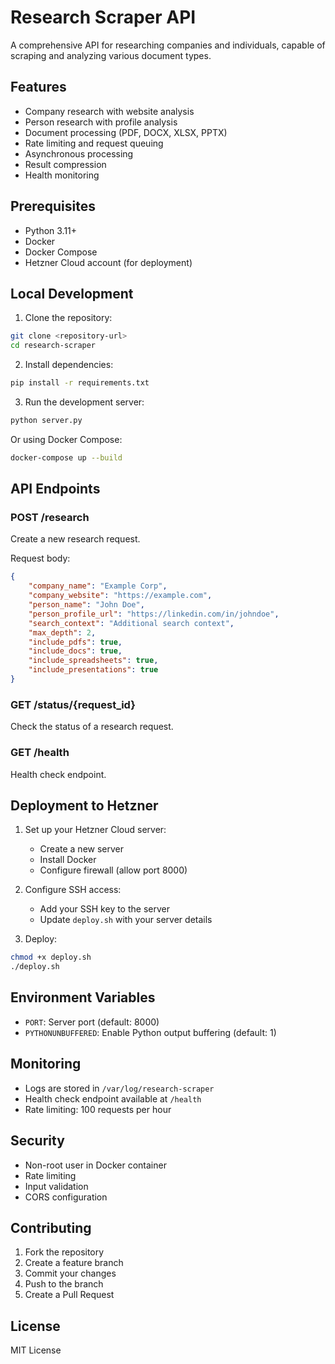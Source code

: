 # Research Scraper API

A comprehensive API for researching companies and individuals, capable of scraping and analyzing various document types.

## Features

- Company research with website analysis
- Person research with profile analysis
- Document processing (PDF, DOCX, XLSX, PPTX)
- Rate limiting and request queuing
- Asynchronous processing
- Result compression
- Health monitoring

## Prerequisites

- Python 3.11+
- Docker
- Docker Compose
- Hetzner Cloud account (for deployment)

## Local Development

1. Clone the repository:
```bash
git clone <repository-url>
cd research-scraper
```

2. Install dependencies:
```bash
pip install -r requirements.txt
```

3. Run the development server:
```bash
python server.py
```

Or using Docker Compose:
```bash
docker-compose up --build
```

## API Endpoints

### POST /research
Create a new research request.

Request body:
```json
{
    "company_name": "Example Corp",
    "company_website": "https://example.com",
    "person_name": "John Doe",
    "person_profile_url": "https://linkedin.com/in/johndoe",
    "search_context": "Additional search context",
    "max_depth": 2,
    "include_pdfs": true,
    "include_docs": true,
    "include_spreadsheets": true,
    "include_presentations": true
}
```

### GET /status/{request_id}
Check the status of a research request.

### GET /health
Health check endpoint.

## Deployment to Hetzner

1. Set up your Hetzner Cloud server:
   - Create a new server
   - Install Docker
   - Configure firewall (allow port 8000)

2. Configure SSH access:
   - Add your SSH key to the server
   - Update `deploy.sh` with your server details

3. Deploy:
```bash
chmod +x deploy.sh
./deploy.sh
```

## Environment Variables

- `PORT`: Server port (default: 8000)
- `PYTHONUNBUFFERED`: Enable Python output buffering (default: 1)

## Monitoring

- Logs are stored in `/var/log/research-scraper`
- Health check endpoint available at `/health`
- Rate limiting: 100 requests per hour

## Security

- Non-root user in Docker container
- Rate limiting
- Input validation
- CORS configuration

## Contributing

1. Fork the repository
2. Create a feature branch
3. Commit your changes
4. Push to the branch
5. Create a Pull Request

## License

MIT License